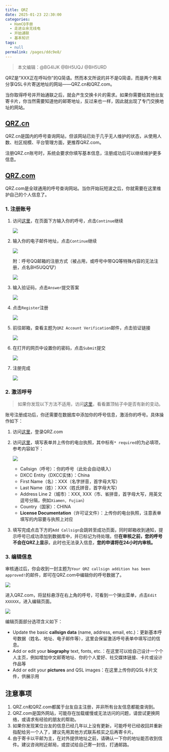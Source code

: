 ```yaml
---
title: QRZ
date: 2025-01-23 22:30:00
categories: 
  - HamCQ手册
  - 走进业余无线电
  - 开始通联
  - 基本知识
tags: 
  - null
permalink: /pages/ddc9e8/
---
```

> 本文编辑：@BG4IJK @BH5UQJ @BH5URD

QRZ是“XXX正在呼叫你”的Q简语。然而本文所说的并不是Q简语，而是两个用来分享QSL卡片寄送地址的网站——QRZ.cn和QRZ.com。

当你取得呼号并开始通联之后，就会产生交换卡片的需求。如果你需要给其他台友寄卡片，你当然需要知道他的邮寄地址，反过来也一样，因此就出现了专门交换地址的网站。

## [QRZ.cn](http://www.QRZ.cn/)

QRZ.cn是国内的呼号查询网站，但该网站已处于几乎无人维护的状态，从使用人数、社区规模、平台管理方面，更推荐QRZ.com。

注册QRZ.cn账号时，系统会要求你填写基本信息，注册成功后可以继续维护更多信息。

## [QRZ.com](https://www.QRZ.com/)

QRZ.com是全球通用的呼号查询网站。当你开始玩短波之后，你就需要在这里维护自己的个人信息了。

### 1. 注册账号

1. 访问[这里](https://ssl.qrz.com/support/new-account?op=newacct)，在页面下方输入你的呼号，点击`Continue`继续

   ![](/img/0204/01_05_1.png)

2. 输入你的电子邮件地址，点击`Continue`继续

   ![](/img/0204/01_05_2.png)
   
   附：呼号QQ邮箱的注册方式（被占用，或呼号中带QQ等特殊内容的无法注册，点名BH5UQQ🐮）

   ![](/img/0204/01_05_3.png)

3. 输入验证码，点击`Answer`提交答案

   ![](/img/0204/01_05_4.png)

4. 点击`Register`注册

   ![](/img/0204/01_05_5.png)

5. 前往邮箱，查看主题为`QRZ Account Verification`邮件，点击验证链接

   ![](/img/0204/01_05_6.png)

6. 在打开的网页中设置你的密码，点击`Submit`提交

   ![](/img/0204/01_05_7.png)

7. 注册完成

   ![](/img/0204/01_05_8.png)

### 2. 激活呼号

> 如果你发现以下方法不适用，访问[这里](https://forums.QRZ.com/index.php?forums/add-my-call-sign-to-QRZ-database-helpers-forum.121/)，看看置顶帖子中是否有新的变动。

账号注册成功后，你还需要在数据库中添加你的呼号信息，激活你的呼号。具体操作如下：

1. 访问[这里](https://www.qrz.com/login)，登录QRZ.com

2. 访问[这里](https://www.QRZ.com/dxregister)，填写表单并上传你的电台执照，其中标有`* required`的为必填项，参考内容如下：

   ![](/img/0204/01_05_9.png)

   - Callsign（呼号）：你的呼号（此处会自动填入）
   - DXCC Entity（DXCC实体）：China
   - First Name（名）：XXX（名字拼音，首字母大写）
   - Last Name（姓）：XXX（姓氏拼音，首字母大写）
   - Address Line 2（城市）：XXX, XXX（市、省拼音，首字母大写，用英文逗号分隔，例如`Xiamen, Fujian`）
   - Country（国家）：CHINA
   - **License Documentation**（许可证文件）：上传你的电台执照，注意表单填写的内容要与执照上对应

3. 填写完成点击下方的`Add Callsign`会跳转至成功页面，同时邮箱收到通知，提示呼号已成功添加到数据库中，并已标记为待处理。但**在审核之前，您的呼号不会在QRZ上显示**，此时也无法录入信息，**您的申请将在24小时内审核。**

### 3. 编辑信息

审核通过后，你会收到一封主题为`Your QRZ callsign addition has been approved!`的邮件，即可在QRZ.com中编辑你的呼号数据了。

![](/img/0204/01_05_10.png)

进入QRZ.com，将鼠标悬浮在右上角的呼号，可看到一个弹出菜单，点击`Edit XXXXXX`，进入编辑页面。

![](/img/0204/01_05_11.png)

编辑页面部分选项含义如下：

* Update the basic **callsign data** (name, address, email, etc.)：更新基本呼号数据（姓名、地址、电子邮件等），这里会保留激活呼号表单中填写过的信息。
* Add or edit your **biography** text, fonts, etc.：在这里可以给自己设计一个个人主页，例如增加中文邮寄地址、你的个人爱好、社交媒体链接、卡片或设计作品等
* Add or edit your **pictures** and QSL images：在这里上传你的QSL卡片文件，供展示用

## 注意事项

1. QRZ.cn和QRZ.com都属于台友自主注册，并非所有台友信息都能查询到。
2. QRZ.com是国外网站，可能存在加载缓慢或无法访问的问题，请尝试更换网络，或请求有经验的朋友的帮助。
3. 如果你发现某位台友的信息已经几年以上没有更新，可能呼号已经收回并重新指配给另一个人了，建议先用其他方式联系核实之后再寄卡片。
4. 由于寄卡以平邮为主，在对外提供地址之前，请确认一下你的地址能否收到信件。建议咨询附近邮局，或尝试给自己寄一封信，打通邮路。
